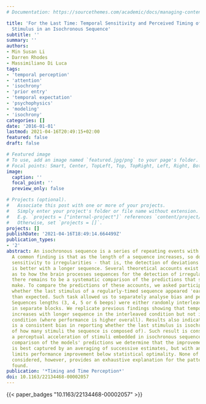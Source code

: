 ```yaml
---
# Documentation: https://sourcethemes.com/academic/docs/managing-content/

title: 'For the Last Time: Temporal Sensitivity and Perceived Timing of the Final
  Stimulus in an Isochronous Sequence'
subtitle: ''
summary: ''
authors:
- Min Susan Li
- Darren Rhodes
- Massimiliano Di Luca
tags:
- 'temporal perception'
- 'attention'
- 'isochrony'
- 'prior entry'
- 'temporal expectation'
- 'psychophysics'
- 'modeling'
- 'isochrony'
categories: []
date: '2016-01-01'
lastmod: 2021-04-16T20:49:15+02:00
featured: false
draft: false

# Featured image
# To use, add an image named `featured.jpg/png` to your page's folder.
# Focal points: Smart, Center, TopLeft, Top, TopRight, Left, Right, BottomLeft, Bottom, BottomRight.
image:
  caption: ''
  focal_point: ''
  preview_only: false

# Projects (optional).
#   Associate this post with one or more of your projects.
#   Simply enter your project's folder or file name without extension.
#   E.g. `projects = ["internal-project"]` references `content/project/deep-learning/index.md`.
#   Otherwise, set `projects = []`.
projects: []
publishDate: '2021-04-16T18:49:14.664499Z'
publication_types:
- '2'
abstract: An isochronous sequence is a series of repeating events with the same inter-onset-interval.
  A common finding is that as the length of a sequence increases, so does temporal
  sensitivity to irregularities - that is, the detection of deviations from isochrony
  is better with a longer sequence. Several theoretical accounts exist in the literature
  as to how the brain processes sequences for the detection of irregularities, yet
  there remains to be a systematic comparison of the predictions that such accounts
  make. To compare the predictions of these accounts, we asked participants to report
  whether the last stimulus of a regularly-timed sequence appeared 'earlier' or 'later'
  than expected. Such task allowed us to separately analyse bias and performance.
  Sequences lengths (3, 4, 5 or 6 beeps) were either randomly interleaved or presented
  in separate blocks. We replicate previous findings showing that temporal sensitivity
  increases with longer sequence in the interleaved condition but not in the blocked
  condition (where performance is higher overall). Results also indicate that there
  is a consistent bias in reporting whether the last stimulus is isochronous (irrespectively
  of how many stimuli the sequence is composed of). Such result is consistent with
  a perceptual acceleration of stimuli embedded in isochronous sequences. From the
  comparison of the models' predictions we determine that the improvement in sensitivity
  is best captured by an averaging of successive estimates, but with an element that
  limits performance improvement below statistical optimality. None of the models
  considered, however, provides an exhaustive explanation for the pattern of results
  found.
publication: '*Timing and Time Perception*'
doi: 10.1163/22134468-00002057
---
```

{{< paper_badges "10.1163/22134468-00002057" >}}
